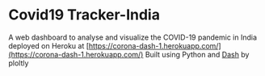 # Covid19 Tracker-India

A web dashboard to analyse and visualize the COVID-19 pandemic in India deployed on Heroku at [https://corona-dash-1.herokuapp.com/](https://corona-dash-1.herokuapp.com/)
Built using Python and [Dash](https://dash.plot.ly/) by ploltly
 
